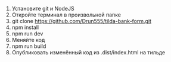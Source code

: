 1. Установите git и NodeJS
2. Откройте терминал в произвольной папке
3. git clone https://github.com/Drun555/tilda-bank-form.git
4. npm install
5. npm run dev
6. Меняйте код
7. npm run build
8. Опубликовать изменённый код из .dist/index.html на тильде
